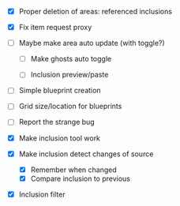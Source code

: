 - [x] Proper deletion of areas: referenced inclusions
- [x] Fix item request proxy


- [ ] Maybe make area auto update (with toggle?)
    - [ ] Make ghosts auto toggle
    - [ ] Inclusion preview/paste


- [ ] Simple blueprint creation
- [ ] Grid size/location for blueprints


- [ ] Report the strange bug


- [x] Make inclusion tool work
- [x] Make inclusion detect changes of source
    - [x] Remember when changed
    - [x] Compare inclusion to previous
- [x] Inclusion filter
